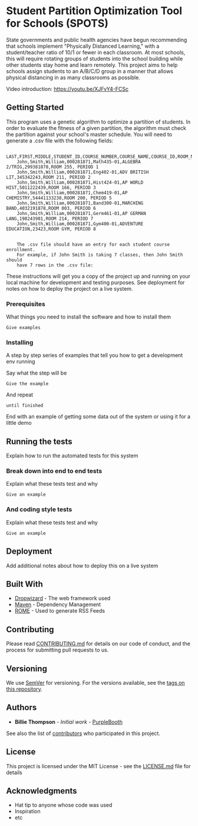 # Student Partition Optimization Tool for Schools (SPOTS)
State governments and public health agencies have begun recommending that schools implement "Physically Distanced Learning," with a student/teacher ratio of 10/1 or fewer in each classroom. At most schools, this will require rotating groups of students into the school building while other students stay home and learn remotely. This project aims to help schools assign students to an A/B/C/D group in a manner that allows physical distancing in as many classrooms as possible. 

Video introduction: https://youtu.be/XJFvY4-FCSc

## Getting Started

This program uses a genetic algorithm to optimize a partition of students. In order to evaluate the fitness of a given partition, the algorithm must check the partition against your school's master schedule. You will need to generate a .csv file with the following fields:
     
        LAST,FIRST,MIDDLE,STUDENT_ID,COURSE_NUMBER,COURSE_NAME,COURSE_ID,ROOM_NUMBER,PERIOD
        John,Smith,William,000281871,Math435-01,ALGEBRA 2/TRIG,299381878,ROOM 255, PERIOD 1
        John,Smith,William,000281871,Eng402-01,ADV BRITISH LIT,345342243,ROOM 211, PERIOD 2
        John,Smith,William,000281871,Hist424-01,AP WORLD HIST,5011222439,ROOM 166, PERIOD 3
        John,Smith,William,000281871,Chem419-01,AP CHEMISTRY,54441133238,ROOM 200, PERIOD 5
        John,Smith,William,000281871,Band300-01,MARCHING BAND,4032191878,ROOM 003, PERIOD 6
        John,Smith,William,000281871,Germ461-01,AP GERMAN LANG,198243981,ROOM 214, PERIOD 7
        John,Smith,William,000281871,Gym400-01,ADVENTURE EDUCATION,23423,ROOM GYM, PERIOD 8


        The .csv file should have an entry for each student course enrollment.
        For example, if John Smith is taking 7 classes, then John Smith should
        have 7 rows in the .csv file:
These instructions will get you a copy of the project up and running on your local machine for development and testing purposes. See deployment for notes on how to deploy the project on a live system.

### Prerequisites

What things you need to install the software and how to install them

```
Give examples
```

### Installing

A step by step series of examples that tell you how to get a development env running

Say what the step will be

```
Give the example
```

And repeat

```
until finished
```

End with an example of getting some data out of the system or using it for a little demo

## Running the tests

Explain how to run the automated tests for this system

### Break down into end to end tests

Explain what these tests test and why

```
Give an example
```

### And coding style tests

Explain what these tests test and why

```
Give an example
```

## Deployment

Add additional notes about how to deploy this on a live system

## Built With

* [Dropwizard](http://www.dropwizard.io/1.0.2/docs/) - The web framework used
* [Maven](https://maven.apache.org/) - Dependency Management
* [ROME](https://rometools.github.io/rome/) - Used to generate RSS Feeds

## Contributing

Please read [CONTRIBUTING.md](https://gist.github.com/PurpleBooth/b24679402957c63ec426) for details on our code of conduct, and the process for submitting pull requests to us.

## Versioning

We use [SemVer](http://semver.org/) for versioning. For the versions available, see the [tags on this repository](https://github.com/your/project/tags). 

## Authors

* **Billie Thompson** - *Initial work* - [PurpleBooth](https://github.com/PurpleBooth)

See also the list of [contributors](https://github.com/your/project/contributors) who participated in this project.

## License

This project is licensed under the MIT License - see the [LICENSE.md](LICENSE.md) file for details

## Acknowledgments

* Hat tip to anyone whose code was used
* Inspiration
* etc

